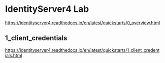 # IdentityServer4 Lab

<https://identityserver4.readthedocs.io/en/latest/quickstarts/0_overview.html>

## 1_client_credentials

<https://identityserver4.readthedocs.io/en/latest/quickstarts/1_client_credentials.html>
